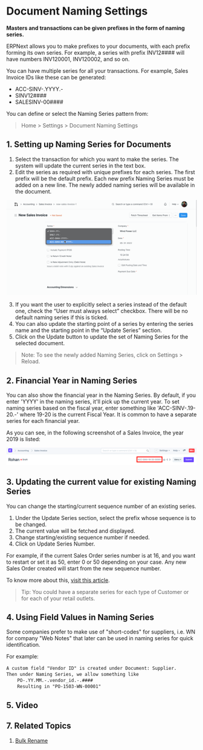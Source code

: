 
# Document Naming Settings



**Masters and transactions can be given prefixes in the form of naming series.**


ERPNext allows you to make prefixes to your documents, with each prefix
forming its own series. For example, a series with prefix INV12#### will have
numbers INV120001, INV120002, and so on.


You can have multiple series for all your transactions. For example, Sales Invoice IDs like these can be generated:


* ACC-SINV-.YYYY.-
* SINV12####
* SALESINV-00####


You can define or select the Naming Series pattern from:


> Home > Settings > Document Naming Settings


## 1. Setting up Naming Series for Documents


1. Select the transaction for which you want to make the series. The system will update the current series in the text box.
2. Edit the series as required with unique prefixes for each series.
The first prefix will be the default prefix. Each new prefix Naming Series must be added on a new line. The newly added naming series will be available in the document.


![document naming settings](/files/document_naming_settings.gif)


3. If you want the user to explicitly select a series instead of the default one, check the “User must always select” checkbox.
There will be no default naming series if this is ticked.
4. You can also update the starting point of a series by entering the series name and the starting point in the “Update Series” section.
5. Click on the Update button to update the set of Naming Series for the selected document.


> Note: To see the newly added Naming Series, click on Settings > Reload.


## 2. Financial Year in Naming Series


You can also show the financial year in the Naming Series. By default, if you enter 'YYYY' in the naming series, it'll pick up the current year. To set naming series based on the fiscal year, enter something like 'ACC-SINV-.19-20.-' where 19-20 is the current Fiscal Year. It is common to have a separate series for each financial year.


As you can see, in the following screenshot of a Sales Invoice, the year 2019 is listed:


![Fiscal year in Naming Series](/files/year-naming-series.png)


## 3. Updating the current value for existing Naming Series


You can change the starting/current sequence number of an existing series.


1. Under the Update Series section, select the prefix whose sequence is to be changed.
2. The current value will be fetched and displayed.
3. Change starting/existing sequence number if needed.
4. Click on Update Series Number.


For example, if the current Sales Order series number is at 16, and you want to restart or set it as 50, enter 0 or 50 depending on your case. Any new Sales Order created will start from the new sequence number.


To know more about this, [visit this article](/docs/en/setting-up/articles/naming-series-current-value).


> Tip: You could have a separate series for each type of Customer or for
each of your retail outlets.


## 4. Using Field Values in Naming Series


Some companies prefer to make use of "short-codes" for suppliers, i.e. WN for company "Web Notes" that later can be used in naming series for quick identification.


For example:



```
A custom field "Vendor ID" is created under Document: Supplier.
Then under Naming Series, we allow something like
    PO-.YY.MM.-.vendor_id.-.####
    Resulting in "PO-1503-WN-00001"

```

## 5. Video








## 7. Related Topics


1. [Bulk Rename](/docs/en/setting-up/settings/bulk-rename)




